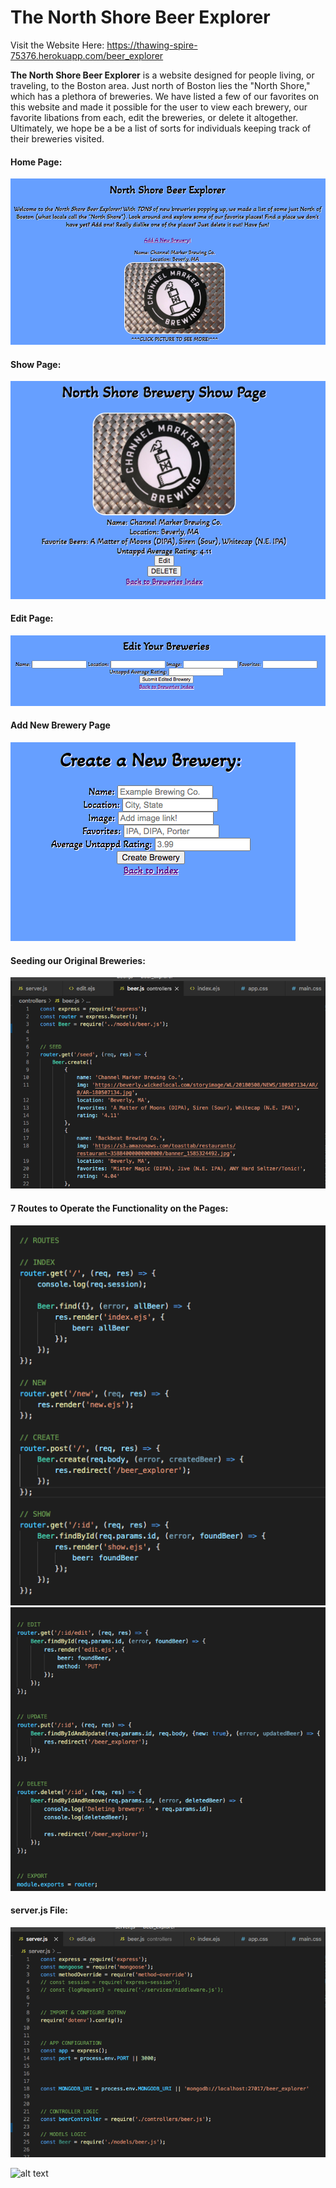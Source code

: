 # The North Shore Beer Explorer

Visit the Website Here: https://thawing-spire-75376.herokuapp.com/beer_explorer

<strong>The North Shore Beer Explorer</strong> is a website designed for people living, or traveling, to the Boston area. Just north of Boston lies the "North Shore," which has a plethora of breweries. We have listed a few of our favorites on this website and made it possible for the user to view each brewery, our favorite libations from each, edit the breweries, or delete it altogether. Ultimately, we hope be a be a list of sorts for individuals keeping track of their breweries visited.

<h4>Home Page:</h4>

![alt text](https://github.com/ajhutchins/beer_explorer/blob/main/Screen%20Shot%202021-03-04%20at%2010.18.44%20AM.png)


<h4>Show Page:</h4>

![alt text](https://github.com/ajhutchins/beer_explorer/blob/main/Screen%20Shot%202021-03-04%20at%2010.19.24%20AM.png)


<h4>Edit Page:</h4>

![alt text](https://github.com/ajhutchins/beer_explorer/blob/main/Screen%20Shot%202021-03-04%20at%2010.19.35%20AM.png)


<h4>Add New Brewery Page</h4>

![alt text](https://github.com/ajhutchins/beer_explorer/blob/main/Screen%20Shot%202021-03-04%20at%2010.19.57%20AM.png)

<h4>Seeding our Original Breweries:</h4>

![alt text](https://github.com/ajhutchins/beer_explorer/blob/main/Screen%20Shot%202021-03-04%20at%2010.20.27%20AM.png)

<h4>7 Routes to Operate the Functionality on the Pages:</h4>

![alt text](https://github.com/ajhutchins/beer_explorer/blob/main/Screen%20Shot%202021-03-04%20at%2010.20.42%20AM.png)
![alt text](https://github.com/ajhutchins/beer_explorer/blob/main/Screen%20Shot%202021-03-04%20at%2010.20.50%20AM.png)

<h4>server.js File:</h4>

![alt text](https://github.com/ajhutchins/beer_explorer/blob/main/Screen%20Shot%202021-03-04%20at%2010.21.10%20AM.png)

![alt text]()
